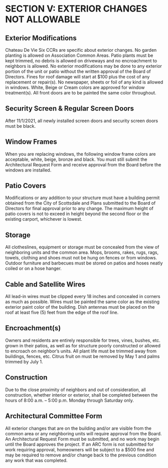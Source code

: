 # SECTION V: EXTERIOR CHANGES NOT ALLOWABLE

## Exterior Modifications
Chateau De Vie Six CCRs are specific about exterior changes. No garden planting is allowed on Association Common Areas. Patio plants must be kept trimmed, no debris is allowed on driveways and no encroachment to neighbors is allowed. No exterior modifications may be done to any exterior portion of the unit or patio without the written approval of the Board of Directors. Fines for roof damage will start at $100 plus the cost of any replacement or repair(s). No newspaper, sheets or foil of any kind is allowed in windows. White, Beige or Cream colors are approved for window treatment(s). All front doors are to be painted the same color throughout.
## Security Screen & Regular Screen Doors
After 11/1/2021, all newly installed screen
doors and security screen doors must be black.
## Window Frames
When you are replacing windows, the following window frame colors are acceptable, white, beige, bronze and black. You must still submit the Architectural Request Form and receive approval from the Board before the windows are installed.
## Patio Covers
Modifications or any addition to your structure must have a building permit obtained from the City of Scottsdale and Plans submitted to the Board of Directors for final approval prior to any change. The maximum height of patio covers is not to exceed in height beyond the second floor or the existing carport, whichever is lowest.
## Storage
All clotheslines, equipment or storage must be concealed from the view of neighboring units and the common area. Mops, brooms, rakes, rugs, rags, towels, clothing and shoes must not be hung on fences or from windows. Outdoor furniture and
barbecues must be stored on patios and hoses neatly coiled or on a hose hanger.
## Cable and Satellite Wires
All lead-in wires must be clipped every 18 inches and concealed in corners as much as possible. Wires must be painted the same color as the existing exterior paint color of the building. Dish antennas must be placed on the roof at
least five (5) feet from the edge of the roof line.
## Encroachment(s)
Owners and residents are entirely responsible for trees, vines, bushes, etc. grown in their patios, as well as for structure poorly constructed or allowed to encroach on neighbor’s units. All plant life must be trimmed away from buildings, fences, etc. Citrus fruit on must be removed by May 1 and palms trimmed by July 1.
## Construction
Due to the close proximity of neighbors and out of consideration, all construction, whether interior or exterior, shall be completed between the hours of 8:00 a.m. – 5:00 p.m. Monday through Saturday only.
## Architectural Committee Form
All exterior changes that are on the building and/or are visible from the common area or any neighboring units will require approval from the Board. An Architectural Request Form must be submitted, and no work may begin until the Board approves the project. If an ARC form is not submitted for work requiring approval, homeowners will be subject to a $500 fine and may be required to remove and/or change back to the previous condition any work that was completed.